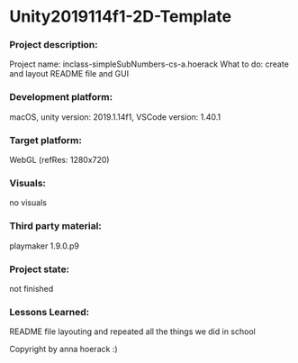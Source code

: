 # Unity2019114f1-2D-Template

### Project description: 
Project name: inclass-simpleSubNumbers-cs-a.hoerack
What to do: create and layout README file and GUI
### Development platform: 
macOS, unity version: 2019.1.14f1, VSCode version: 1.40.1

### Target platform: 
WebGL (refRes: 1280x720) 

### Visuals: 
no visuals

### Third party material: 
playmaker 1.9.0.p9

### Project state: 
not finished

### Lessons Learned: 
README file layouting and repeated all the things we did in school

Copyright by anna hoerack :)